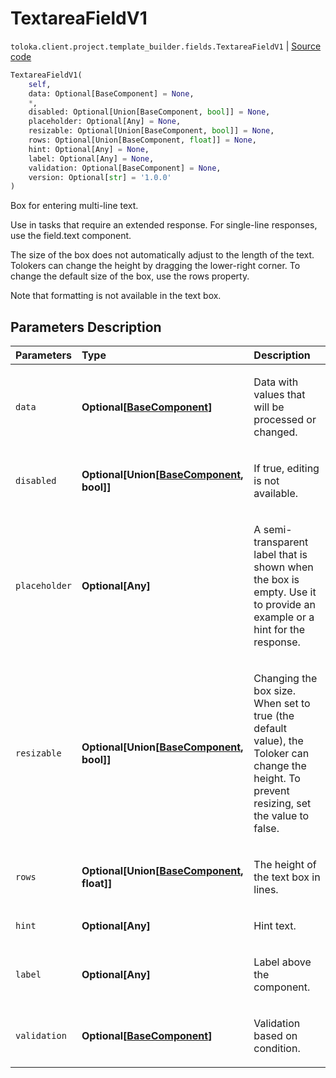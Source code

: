 # TextareaFieldV1
`toloka.client.project.template_builder.fields.TextareaFieldV1` | [Source code](https://github.com/Toloka/toloka-kit/blob/v1.0.2/src/client/project/template_builder/fields.py#L529)

```python
TextareaFieldV1(
    self,
    data: Optional[BaseComponent] = None,
    *,
    disabled: Optional[Union[BaseComponent, bool]] = None,
    placeholder: Optional[Any] = None,
    resizable: Optional[Union[BaseComponent, bool]] = None,
    rows: Optional[Union[BaseComponent, float]] = None,
    hint: Optional[Any] = None,
    label: Optional[Any] = None,
    validation: Optional[BaseComponent] = None,
    version: Optional[str] = '1.0.0'
)
```

Box for entering multi-line text.


Use in tasks that require an extended response. For single-line responses, use the field.text component.

The size of the box does not automatically adjust to the length of the text. Tolokers can change the height by
dragging the lower-right corner. To change the default size of the box, use the rows property.

Note that formatting is not available in the text box.

## Parameters Description

| Parameters | Type | Description |
| :----------| :----| :-----------|
`data`|**Optional\[[BaseComponent](toloka.client.project.template_builder.base.BaseComponent.md)\]**|<p>Data with values that will be processed or changed.</p>
`disabled`|**Optional\[Union\[[BaseComponent](toloka.client.project.template_builder.base.BaseComponent.md), bool\]\]**|<p>If true, editing is not available.</p>
`placeholder`|**Optional\[Any\]**|<p>A semi-transparent label that is shown when the box is empty. Use it to provide an example or a hint for the response.</p>
`resizable`|**Optional\[Union\[[BaseComponent](toloka.client.project.template_builder.base.BaseComponent.md), bool\]\]**|<p>Changing the box size. When set to true (the default value), the Toloker can change the height. To prevent resizing, set the value to false.</p>
`rows`|**Optional\[Union\[[BaseComponent](toloka.client.project.template_builder.base.BaseComponent.md), float\]\]**|<p>The height of the text box in lines.</p>
`hint`|**Optional\[Any\]**|<p>Hint text.</p>
`label`|**Optional\[Any\]**|<p>Label above the component.</p>
`validation`|**Optional\[[BaseComponent](toloka.client.project.template_builder.base.BaseComponent.md)\]**|<p>Validation based on condition.</p>
